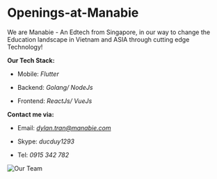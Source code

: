 # Openings-at-Manabie

We are Manabie - An Edtech from Singapore, in our way to change the Education landscape in Vietnam and ASIA through cutting edge Technology!

**Our Tech Stack:**

- Mobile: *Flutter*

- Backend: *Golang/ NodeJs*

- Frontend: *ReactJs/ VueJs*

**Contact me via:**

- Email: *dylan.tran@manabie.com*

- Skype: *ducduy1293*

- Tel: *0915 342 782*

![Our Team](https://lh3.googleusercontent.com/xzrjSsTmQuKAuFCoxVOWduWjJc6BfxbW34H3NTnTSrBMb3u3j9MHaaa6VCnccMwlQSE_0IvBvGODYHN5Jo2Rtm9AGnxiwO6REyRYZLNZ3-NFXlLb3pxm7_1p-Zh2I7utwdGvDfTWqWDMsNcD891Dlvh62GxzutKk_fEbGC8y0rBXgQdAqLQjSz2YDxtnPyBtoLeyH1Rlr-A28GoU2pIskyQfDhR9sApU9B2VMXY2YjiuoT6B1BM7Z-2bKWOGTMgyfzcSvquOUaQi1feUFFwD1WvEH6oeL7kBkDIPKp7x7u2CJbCaiGD3yIpSqaOP-mA0J-jfLriJ_HoqduKvlbzsqLBRY8SwACYHxSpJTGXArgYNleDOY13TuoF7AP7L66bKAZ9ECqcW2XnIKF5ijtzH8K73ZD_bPASrhsH5q_A1llFTciysVjRRfMLaGEjFCqemlEtrSf1fAwCU2p55va-9_t_ZHSwb_tiSgzEW47-HAuCY0XitzrJY_1SdCZianaSa75cXMiMzE4PkRamvEW1XekTiuWHfsbnizWfQoc1cp6W7gra4cHb05TGdzxEaIs7Wx_X7nzja_8BsDoKQaZBwCT-n1E50aNHjlUSf1ojXmdtJSlF_k5QQzIJT6e0T1clKI4I6GnTZOUOhK_ZmfiC_2WZILaylkGGaqSRbGjFHr0znARQnI0Rdzw=w1222-h916-no)

